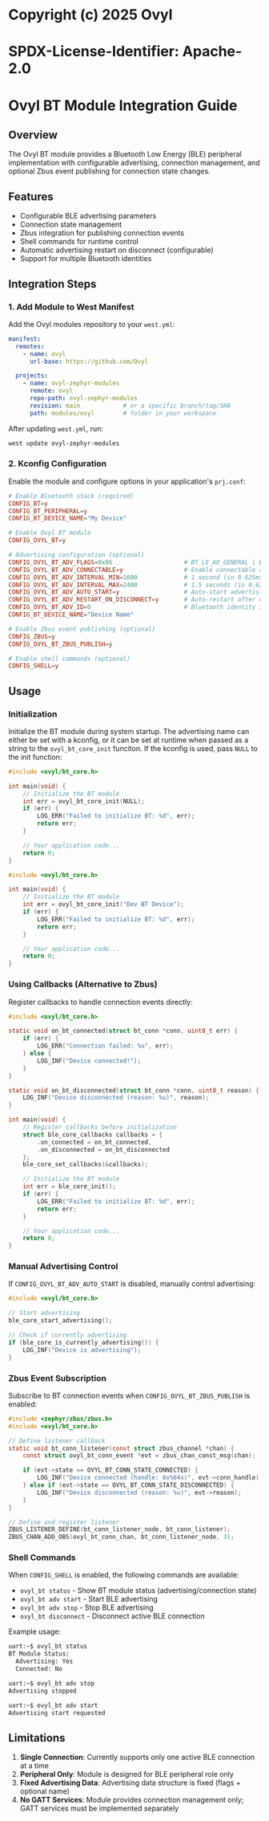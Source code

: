 # Copyright (c) 2025 Ovyl
# SPDX-License-Identifier: Apache-2.0

# Ovyl BT Module Integration Guide

## Overview

The Ovyl BT module provides a Bluetooth Low Energy (BLE) peripheral implementation with configurable advertising, connection management, and optional Zbus event publishing for connection state changes.

## Features

- Configurable BLE advertising parameters
- Connection state management
- Zbus integration for publishing connection events
- Shell commands for runtime control
- Automatic advertising restart on disconnect (configurable)
- Support for multiple Bluetooth identities

## Integration Steps

### 1. Add Module to West Manifest

Add the Ovyl modules repository to your `west.yml`:

```yaml
manifest:
  remotes:
    - name: ovyl
      url-base: https://github.com/Ovyl

  projects:
    - name: ovyl-zephyr-modules
      remote: ovyl
      repo-path: ovyl-zephyr-modules
      revision: main            # or a specific branch/tag/SHA
      path: modules/ovyl        # folder in your workspace
```

After updating `west.yml`, run:
```bash
west update ovyl-zephyr-modules
```

### 2. Kconfig Configuration

Enable the module and configure options in your application's `prj.conf`:

```conf
# Enable Bluetooth stack (required)
CONFIG_BT=y
CONFIG_BT_PERIPHERAL=y
CONFIG_BT_DEVICE_NAME="My Device"

# Enable Ovyl BT module
CONFIG_OVYL_BT=y

# Advertising configuration (optional)
CONFIG_OVYL_BT_ADV_FLAGS=0x06                    # BT_LE_AD_GENERAL | BT_LE_AD_NO_BREDR
CONFIG_OVYL_BT_ADV_CONNECTABLE=y                 # Enable connectable advertising
CONFIG_OVYL_BT_ADV_INTERVAL_MIN=1600             # 1 second (in 0.625ms units)
CONFIG_OVYL_BT_ADV_INTERVAL_MAX=2400             # 1.5 seconds (in 0.625ms units)
CONFIG_OVYL_BT_ADV_AUTO_START=y                  # Auto-start advertising on init
CONFIG_OVYL_BT_ADV_RESTART_ON_DISCONNECT=y       # Auto-restart after disconnect
CONFIG_OVYL_BT_ADV_ID=0                          # Bluetooth identity ID (0-15)
CONFIG_BT_DEVICE_NAME="Device Name"

# Enable Zbus event publishing (optional)
CONFIG_ZBUS=y
CONFIG_OVYL_BT_ZBUS_PUBLISH=y

# Enable shell commands (optional)
CONFIG_SHELL=y
```

## Usage

### Initialization

Initialize the BT module during system startup. The advertising name can either be set with a kconfig, or it can be set at runtime when passed as a string to the `ovyl_bt_core_init` funciton. If the kconfig is used, pass `NULL` to the init function:

```c
#include <ovyl/bt_core.h>

int main(void) {
    // Initialize the BT module
    int err = ovyl_bt_core_init(NULL);
    if (err) {
        LOG_ERR("Failed to initialize BT: %d", err);
        return err;
    }

    // Your application code...
    return 0;
}

#include <ovyl/bt_core.h>

int main(void) {
    // Initialize the BT module
    int err = ovyl_bt_core_init("Dev BT Device");
    if (err) {
        LOG_ERR("Failed to initialize BT: %d", err);
        return err;
    }

    // Your application code...
    return 0;
}
```

### Using Callbacks (Alternative to Zbus)

Register callbacks to handle connection events directly:

```c
#include <ovyl/bt_core.h>

static void on_bt_connected(struct bt_conn *conn, uint8_t err) {
    if (err) {
        LOG_ERR("Connection failed: %u", err);
    } else {
        LOG_INF("Device connected!");
    }
}

static void on_bt_disconnected(struct bt_conn *conn, uint8_t reason) {
    LOG_INF("Device disconnected (reason: %u)", reason);
}

int main(void) {
    // Register callbacks before initialization
    struct ble_core_callbacks callbacks = {
        .on_connected = on_bt_connected,
        .on_disconnected = on_bt_disconnected
    };
    ble_core_set_callbacks(&callbacks);

    // Initialize the BT module
    int err = ble_core_init();
    if (err) {
        LOG_ERR("Failed to initialize BT: %d", err);
        return err;
    }

    // Your application code...
    return 0;
}
```

### Manual Advertising Control

If `CONFIG_OVYL_BT_ADV_AUTO_START` is disabled, manually control advertising:

```c
#include <ovyl/bt_core.h>

// Start advertising
ble_core_start_advertising();

// Check if currently advertising
if (ble_core_is_currently_advertising()) {
    LOG_INF("Device is advertising");
}
```

### Zbus Event Subscription

Subscribe to BT connection events when `CONFIG_OVYL_BT_ZBUS_PUBLISH` is enabled:

```c
#include <zephyr/zbus/zbus.h>
#include <ovyl/bt_core.h>

// Define listener callback
static void bt_conn_listener(const struct zbus_channel *chan) {
    const struct ovyl_bt_conn_event *evt = zbus_chan_const_msg(chan);

    if (evt->state == OVYL_BT_CONN_STATE_CONNECTED) {
        LOG_INF("Device connected (handle: 0x%04x)", evt->conn_handle);
    } else if (evt->state == OVYL_BT_CONN_STATE_DISCONNECTED) {
        LOG_INF("Device disconnected (reason: %u)", evt->reason);
    }
}

// Define and register listener
ZBUS_LISTENER_DEFINE(bt_conn_listener_node, bt_conn_listener);
ZBUS_CHAN_ADD_OBS(ovyl_bt_conn_chan, bt_conn_listener_node, 3);
```

### Shell Commands

When `CONFIG_SHELL` is enabled, the following commands are available:

- `ovyl_bt status` - Show BT module status (advertising/connection state)
- `ovyl_bt adv start` - Start BLE advertising
- `ovyl_bt adv stop` - Stop BLE advertising
- `ovyl_bt disconnect` - Disconnect active BLE connection

Example usage:
```bash
uart:~$ ovyl_bt status
BT Module Status:
  Advertising: Yes
  Connected: No

uart:~$ ovyl_bt adv stop
Advertising stopped

uart:~$ ovyl_bt adv start
Advertising start requested
```

## Limitations

1. **Single Connection**: Currently supports only one active BLE connection at a time
2. **Peripheral Only**: Module is designed for BLE peripheral role only
3. **Fixed Advertising Data**: Advertising data structure is fixed (flags + optional name)
4. **No GATT Services**: Module provides connection management only; GATT services must be implemented separately
